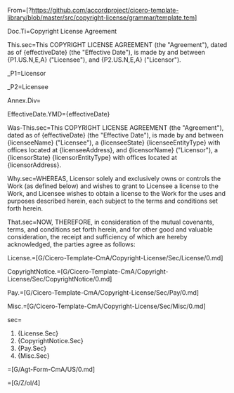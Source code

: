 From=[?https://github.com/accordproject/cicero-template-library/blob/master/src/copyright-license/grammar/template.tem]

Doc.Ti=Copyright License Agreement

This.sec=This COPYRIGHT LICENSE AGREEMENT (the "Agreement"), dated as of {effectiveDate} (the "Effective Date"), is made by and between {P1.US.N,E,A} ("Licensee"), and {P2.US.N,E,A} ("Licensor").

_P1=Licensor

_P2=Licensee

Annex.Div=</i>

EffectiveDate.YMD={effectiveDate}


Was-This.sec=This COPYRIGHT LICENSE AGREEMENT (the "Agreement"), dated as of {effectiveDate} (the "Effective Date"), is made by and between {licenseeName} ("Licensee"), a {licenseeState} {licenseeEntityType} with offices located at {licenseeAddress}, and {licensorName} ("Licensor"), a {licensorState} {licensorEntityType} with offices located at {licensorAddress}.

Why.sec=WHEREAS, Licensor solely and exclusively owns or controls the Work (as defined below) and wishes to grant to Licensee a license to the Work, and Licensee wishes to obtain a license to the Work for the uses and purposes described herein, each subject to the terms and conditions set forth herein.

That.sec=NOW, THEREFORE, in consideration of the mutual covenants, terms, and conditions set forth herein, and for other good and valuable consideration, the receipt and sufficiency of which are hereby acknowledged, the parties agree as follows:

License.=[G/Cicero-Template-CmA/Copyright-License/Sec/License/0.md]

CopyrightNotice.=[G/Cicero-Template-CmA/Copyright-License/Sec/CopyrightNotice/0.md]

Pay.=[G/Cicero-Template-CmA/Copyright-License/Sec/Pay/0.md]

Misc.=[G/Cicero-Template-CmA/Copyright-License/Sec/Misc/0.md]

sec=<ol class="secs-and"><li>{License.Sec}<li>{CopyrightNotice.Sec}<li>{Pay.Sec}<li>{Misc.Sec}</ol>

=[G/Agt-Form-CmA/US/0.md]

=[G/Z/ol/4]